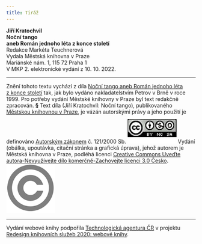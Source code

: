 ```yaml
---
title: Tiráž
---
```


**Jiří Kratochvil    
Noční tango**  
**aneb Román jednoho léta z konce století**  
Redakce Markéta Teuchnerová  
Vydala Městská knihovna v Praze  
Mariánské nám. 1, 115 72 Praha 1  
V MKP 2. elektronické vydání z 10. 10. 2022.

***

Znění tohoto textu vychází z díla [Noční tango aneb Román jednoho léta z konce století](https://search.mlp.cz/cz/titul/nocni-tango-aneb-roman-jednoho-leta-z-konce-stoleti/2520641/#book-content) tak, jak bylo vydáno nakladatelstvím Petrov v Brně v roce 1999. Pro potřeby vydání Městské knihovny v Praze byl text redakčně zpracován.
**§**
Text díla (Jiří Kratochvil: Noční tango), publikovaného [Městskou knihovnou v Praze](https://www.mlp.cz/cz/), je vázán autorskými právy a jeho použití je definováno [Autorským zákonem](https://www.mkcr.cz/predpisy-zakonu-709.html) č. 121/2000 Sb.
[![image001.jpg](./resources/image001_fmt.png)](https://creativecommons.org/licenses/by-nc-sa/3.0/cz/)
Vydání (obálka, upoutávka, citační stránka a grafická úprava), jehož autorem je Městská knihovna v Praze, podléhá licenci [Creative Commons Uveďte autora-Nevyužívejte dílo komerčně-Zachovejte licenci 3.0 Česko](https://creativecommons.org/licenses/by-nc-sa/3.0/cz/).
![image002.jpg](./resources/image002_fmt.png)

***

Vydání webové knihy podpořila [Technologická agentura ČR](https://www.tacr.cz/) v projektu [Redesign knihovních služeb 2020: webové knihy](https://starfos.tacr.cz/cs/project/TL04000391).